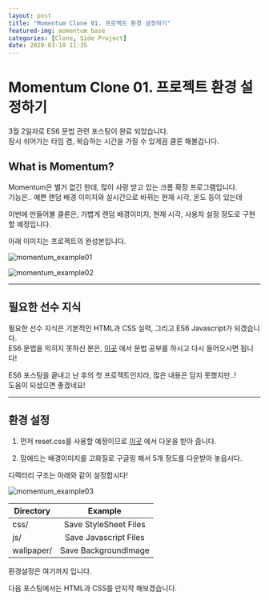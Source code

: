 ```yaml
---
layout: post
title: "Momentum Clone 01. 프로젝트 환경 설정하기"
featured-img: momentum_base
categories: [Clone, Side Project]
date: 2020-03-10 11:35
---
```


# Momentum Clone 01. 프로젝트 환경 설정하기

3월 2일자로 ES6 문법 관련 포스팅이 완료 되었습니다.
<br>
잠시 쉬어가는 타임 겸, 복습하는 시간을 가질 수 있게끔 클론 해볼겁니다.

## What is Momentum?

Momentum은 별거 없긴 한데, 많이 사랑 받고 있는 크롬 확장 프로그램입니다.
<br>
기능은.. 예쁜 랜덤 배경 이미지와 실시간으로 바뀌는 현재 시각, 온도 등이 있는데

이번에 만들어볼 클론은, 가볍게 랜덤 배경이미지, 현재 시각, 사용자 설정 정도로 구현할 예정입니다.

아래 이미지는 프로젝트의 완성본입니다.

![momentum_example01](https://gwanwoodev.github.io/assets/upload/momentum_example01.jpg)

![momentum_example02](https://gwanwoodev.github.io/assets/upload/momentum_example02.jpg)

***

## 필요한 선수 지식

필요한 선수 지식은 기본적인 HTML과 CSS 실력, 그리고 ES6 Javascript가 되겠습니다.
<br>
ES6 문법을 익히지 못하신 분은, [이곳](https://gwanwoodev.github.io/learn-es6/) 에서 문법 공부를 하시고 다시 들어오시면 됩니다!

ES6 포스팅을 끝내고 난 후의 첫 프로젝트인지라, 많은 내용은 담지 못했지만..!
<br>
도움이 되셨으면 좋겠네요!

***

## 환경 설정

1. 먼저 reset.css를 사용할 예정이므로 [이곳](https://gist.github.com/DavidWells/18e73022e723037a50d6) 에서 다운을 받아 줍니다.

2. 맘에드는 배경이미지를 고화질로 구글링 해서 5개 정도를 다운받아 놓읍시다.


디렉터리 구조는 아래와 같이 설정합시다!

![momentum_example03](https://gwanwoodev.github.io/assets/upload/momentum_example03.jpg)


| Directory     |       Example      |
| ------------- |:------------------:|
| css/       | Save StyleSheet Files |
| js/        | Save Javascript Files |
| wallpaper/ | Save BackgroundImage  |

환경설정은 여기까지 입니다.

다음 포스팅에서는 HTML과 CSS를 만지작 해보겠습니다.
